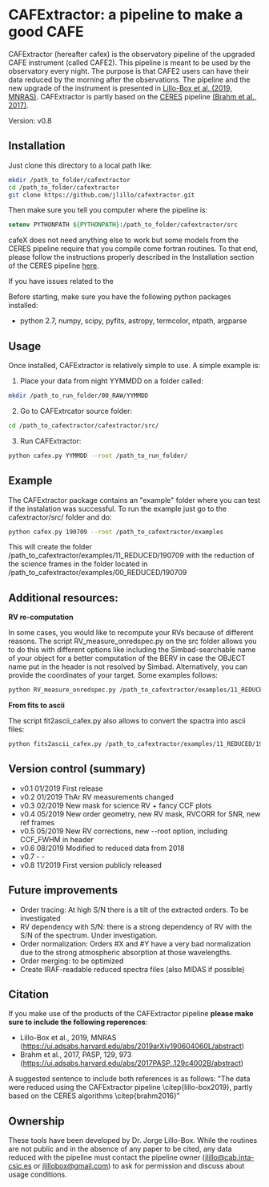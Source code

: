# CAFExtractor: a pipeline to make a good CAFE

CAFExtractor (hereafter cafex) is the observatory pipeline of the upgraded CAFE instrument (called CAFE2). This pipeline is meant to be used by the observatory every night. The purpose is that CAFE2 users can have their data reduced by the morning after the observations. The pipeline and the new upgrade of the instrument is presented in [Lillo-Box et al. (2019, MNRAS)](https://ui.adsabs.harvard.edu/abs/2019arXiv190604060L/abstract). CAFExtractor is partly based on the [CERES](https://github.com/rabrahm/ceres) pipeline [(Brahm et al., 2017)](https://ui.adsabs.harvard.edu/abs/2017PASP..129c4002B/abstract).

Version: v0.8

## Installation

Just clone this directory to a local path like:

```bash
mkdir /path_to_folder/cafextractor
cd /path_to_folder/cafextractor
git clone https://github.com/jlillo/cafextractor.git
```
Then make sure you tell you computer where the pipeline is:

```tcsh
setenv PYTHONPATH ${PYTHONPATH}:/path_to_folder/cafextractor/src
```
cafeX does not need anything else to work but some models from the CERES pipeline require that you compile come fortran routines. To that end, please follow the instructions properly described in the Installation section of the CERES pipeline [here](https://github.com/rabrahm/ceres#installation).

If you have issues related to the 

Before starting, make sure you have the following python packages installed:
- python 2.7, numpy, scipy, pyfits, astropy, termcolor, ntpath, argparse


## Usage

Once installed, CAFExtractor is relatively simple to use. A simple example is:

1. Place your data from night YYMMDD on a folder called:

```bash
mkdir /path_to_run_folder/00_RAW/YYMMDD
```

2. Go to CAFExtrcator source folder:

```bash
cd /path_to_cafextractor/cafextractor/src/
```

3. Run CAFExtractor:
```bash
python cafex.py YYMMDD --root /path_to_run_folder/
```

## Example

The CAFExtractor package contains an "example" folder where you can test if the instalation was successful. To run the example just go to the cafextractor/src/ folder and  do:

```bash
python cafex.py 190709 --root /path_to_cafextractor/examples
```

This will create the folder /path_to_cafextractor/examples/11_REDUCED/190709 with the reduction of the science frames in the folder located in /path_to_cafextractor/examples/00_REDUCED/190709

## Additional resources: 

**RV re-computation**

In some cases, you would like to recompute your RVs because of different reasons. The script RV_measure_onredspec.py on the src folder allows you to do this with different options like including the Simbad-searchable name of your object for a better computation of the BERV in case the OBJECT name put in the header is not resolved by Simbad. Alternatively, you can provide the coordinates of your target. Some examples follows:

```bash
python RV_measure_onredspec.py /path_to_cafextractor/examples/11_REDUCED/190709/reduced/HD109358__190709_0052_red.fits --COORD 12:33:44.54 +41:21:26.92 --RVguess 6.2 --RVampl 100. --UPDATERV
```

**From fits to ascii**

The script fit2ascii_cafex.py also allows to convert the spactra into ascii files:

```bash
python fits2ascii_cafex.py /path_to_cafextractor/examples/11_REDUCED/190709/reduced/
```

## Version control (summary)

- v0.1	  01/2019	First release
- v0.2	  01/2019	ThAr RV measurements changed
- v0.3	  02/2019	New mask for science RV + fancy CCF plots
- v0.4	  05/2019	New order geometry, new RV mask, RVCORR for SNR, new ref frames
- v0.5	  05/2019	New RV corrections, new --root option, including CCF_FWHM in header
- v0.6	  08/2019	Modified to reduced data from 2018
- v0.7	  -		-
- v0.8	  11/2019	First version publicly released  

## Future improvements

- Order tracing: At high S/N there is a tilt of the extracted orders. To be investigated
- RV dependency with S/N: there is a strong dependency of RV with the S/N of the spectrum. Under investigation.
- Order normalization: Orders #X and #Y have a very bad normalization due to the strong atmospheric absorption at those wavelengths.
- Order merging: to be optimized
- Create IRAF-readable reduced spectra files (also MIDAS if possible)

## Citation

If you make use of the products of the CAFExtractor pipeline **please make sure to include the following reperences**:
- Lillo-Box et al., 2019, MNRAS (https://ui.adsabs.harvard.edu/abs/2019arXiv190604060L/abstract)
- Brahm et al., 2017, PASP, 129, 973 (https://ui.adsabs.harvard.edu/abs/2017PASP..129c4002B/abstract)

A suggested sentence to include both references is as follows: "The data were reduced using the CAFExtractor pipeline \citep{lillo-box2019}, partly based on the CERES algorithms \citep{brahm2016}"

## Ownership

These tools have been developed by Dr. Jorge Lillo-Box. While the routines are not public and in the absence of any paper to be cited, any data reduced with the pipeline must contact the pipeline owner (jlillo@cab.inta-csic.es or jlillobox@gmail.com) to ask for permission and discuss about usage conditions. 

